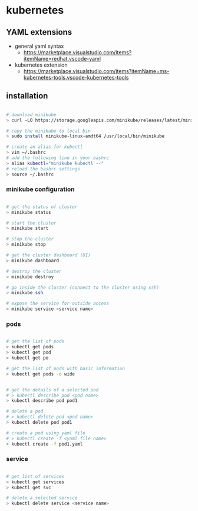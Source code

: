 # kubernetes

## YAML extensions

- general yaml syntax
  - https://marketplace.visualstudio.com/items?itemName=redhat.vscode-yaml
- kubernetes extension
  - https://marketplace.visualstudio.com/items?itemName=ms-kubernetes-tools.vscode-kubernetes-tools

## installation

```bash

# download minikube
> curl -LO https://storage.googleapis.com/minikube/releases/latest/minikube-linux-amd64

# copy the minikube to local bin
> sudo install minikube-linux-amdt64 /usr/local/bin/minikube

# create an alias for kubectl
> vim ~/.bashrc
# add the following line in your bashrc
> alias kubectl="minikube kubectl --"
# reload the bashrc settings
> source ~/.bashrc

```

### minikube configuration

```bash

# get the status of cluster
> minikube status

# start the cluster
> minikube start

# stop the cluster
> minikube stop

# get the cluster dashboard (UI)
> minikube dashboard

# destroy the cluster
> minikube destroy

# go inside the cluster (connect to the cluster using ssh)
> minikube ssh

# expose the service for outside access
> minikube service <service name>

```

### pods

```bash

# get the list of pods
> kubectl get pods
> kubectl get pod
> kubectl get po

# get the list of pods with basic information
> kubectl get pods -o wide


# get the details of a selected pod
# > kubectl describe pod <pod name>
> kubectl describe pod pod1

# delete a pod
# > kubectl delete pod <pod name>
> kubectl delete pod pod1

# create a pod using yaml file
# > kubectl create -f <yaml file name>
> kubectl create -f pod1.yaml

```

### service

```bash

# get list of services
> kubectl get services
> kubectl get svc

# delete a selected service
> kubectl delete service <service name>

```
